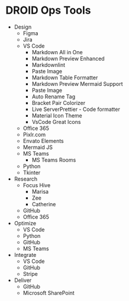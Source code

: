 # DROID Ops Tools

* Design
  * Figma
  * Jira
  * VS Code
    * Markdown All in One
    * Markdown Preview Enhanced
    * Markdownlint
    * Paste Image
    * Markdown Table Formatter
    * Markdown Preview Mermaid Support 
    * Paste Image 
    * Auto Rename Tag
    * Bracket Pair Colorizer
    * Live ServerPrettier - Code formatter
    * Material Icon Theme
    * VsCode Great Icons
  * Office 365
  * Pixlr.com
  * Envato Elements
  * Mermaid JS
  * MS Teams
    * MS Teams Rooms  
  * Python
  * Tkinter
* Research
  * Focus Hive
    * Marisa
    * Zee
    * Catherine
  * GitHub
  * Office 365
* Optimize
  * VS Code
  * Python
  * GitHub
  * MS Teams
* Integrate
  * VS Code
  * GitHub
  * Stripe
* Deliver
  * GitHub
  * Microsoft SharePoint
